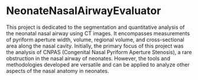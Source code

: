# NeonateNasalAirwayEvaluator
This project is dedicated to the segmentation and quantitative analysis of the neonatal nasal airway using CT images. It encompasses measurements of pyriform aperture width, volume, regional volume, and cross-sectional area along the nasal cavity.
Initially, the primary focus of this project was the analysis of CNPAS (Congenital Nasal Pyriform Aperture Stenosis), a rare obstruction in the nasal airway of neonates. However, the tools and methodologies developed are versatile and can be applied to analyze other aspects of the nasal anatomy in neonates.
